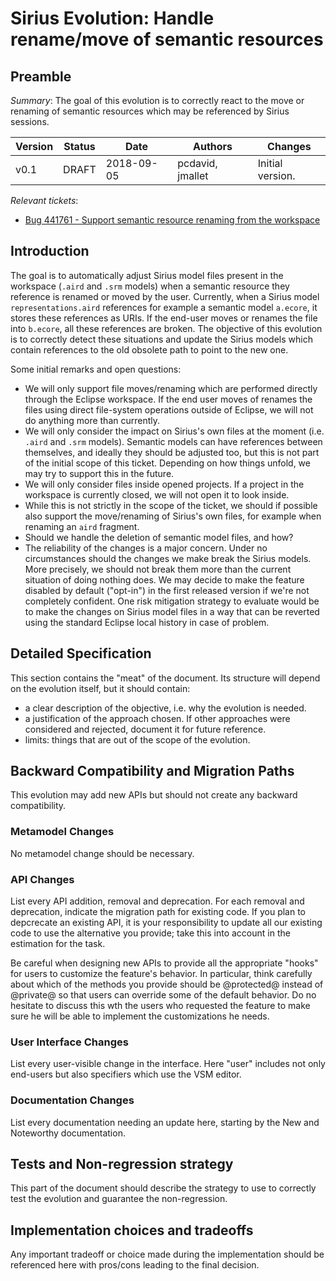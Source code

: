 # Sirius Evolution: Handle rename/move of semantic resources

## Preamble

_Summary_: The goal of this evolution is to correctly react to the move or renaming of semantic resources which may be referenced by Sirius sessions.


| Version | Status | Date       | Authors            | Changes           |
|---------|--------|------------|--------------------|-------------------|
|    v0.1 |  DRAFT | 2018-09-05 |   pcdavid, jmallet | Initial version.  |

_Relevant tickets_:

* [Bug 441761 - Support semantic resource renaming from the workspace](https://bugs.eclipse.org/bugs/show_bug.cgi?id=441761)

## Introduction

The goal is to automatically adjust Sirius model files present in the workspace (`.aird` and `.srm` models) when a semantic resource they reference is renamed or moved by the user. Currently, when a Sirius model `representations.aird` references for example a semantic model `a.ecore`, it stores these references as URIs. If the end-user moves or renames the file into `b.ecore`, all these references are broken. The objective of this evolution is to correctly detect these situations and update the Sirius models which contain references to the old obsolete path to point to the new one.

Some initial remarks and open questions:
* We will only support file moves/renaming which are performed directly through the Eclipse workspace. If the end user moves of renames the files using direct file-system operations outside of Eclipse, we will not do anything more than currently.
* We will only consider the impact on Sirius's own files at the moment (i.e. `.aird` and `.srm` models). Semantic models can have references between themselves, and ideally they should be adjusted too, but this is not part of the initial scope of this ticket. Depending on how things unfold, we may try to support this in the future.
* We will only consider files inside opened projects. If a project in the workspace is currently closed, we will not open it to look inside.
* While this is not strictly in the scope of the ticket, we should if possible also support the move/renaming of Sirius's own files, for example when renaming an `aird` fragment.
* Should we handle the deletion of semantic model files, and how?
* The reliability of the changes is a major concern. Under no circumstances should the changes we make break the Sirius models. More precisely, we should not break them more than the current situation of doing nothing does. We may decide to make the feature disabled by default ("opt-in") in the first released version if we're not completely confident. One risk mitigation strategy to evaluate would be to make the changes on Sirius model files in a way that can be reverted using the standard Eclipse local history in case of problem.

## Detailed Specification

This section contains the "meat" of the document. Its structure will depend on the evolution itself, but it should contain:

* a clear description of the objective, i.e. why the evolution is needed.
* a justification of the approach chosen. If other approaches were considered and rejected, document it for future reference.
* limits: things that are out of the scope of the evolution.

## Backward Compatibility and Migration Paths

This evolution may add new APIs but should not create any backward compatibility.

### Metamodel Changes

No metamodel change should be necessary.
  
### API Changes

List every API addition, removal and deprecation. For each removal and deprecation, indicate the migration path for existing code. If you plan to depcrecate an existing API, it is your responsibility to update all our existing code to use the alternative you provide; take this into account in the estimation for the task.

Be careful when designing new APIs to provide all the appropriate "hooks" for users to customize the feature's behavior. In particular, think carefully about which of the methods you provide should be @protected@ instead of @private@ so that users can override some of the default behavior. Do no hesitate to discuss this wth the users  who requested the feature to make sure he will be able to implement the customizations he needs.

### User Interface Changes

List every user-visible change in the interface. Here "user" includes not only end-users but also specifiers which use the VSM editor.

### Documentation Changes

List every documentation needing an update here, starting by the New and Noteworthy documentation.

## Tests and Non-regression strategy

This part of the document should describe the strategy to use to correctly test the evolution and guarantee the non-regression.  

## Implementation choices and tradeoffs

Any important tradeoff or choice made during the implementation should be referenced here with pros/cons leading to the final decision.
